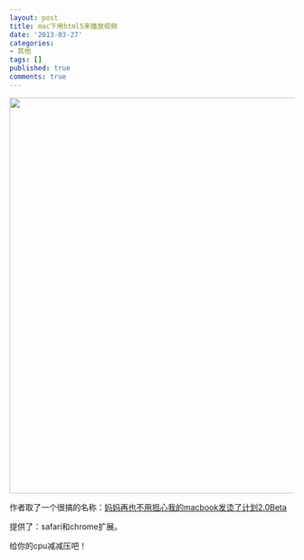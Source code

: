 ```yaml
---
layout: post
title: mac下用html5来播放视频
date: '2013-03-27'
categories:
- 其他
tags: []
published: true
comments: true
---
```

<p><img class="alignnone size-full wp-image-1009" title="a74ecc4cjw1e10fdarlf1j" src="{{urls.media}}/2013/03/a74ecc4cjw1e10fdarlf1j.jpg" alt="" width="700" /></p>

<p>作者取了一个很搞的名称：<a href="http://zythum.sinaapp.com/youkuhtml5playerbookmark/" target="_blank">妈妈再也不用担心我的macbook发烫了计划2.0Beta</a></p>

<p>提供了：safari和chrome扩展。</p>

<p>给你的cpu减减压吧！</p>
